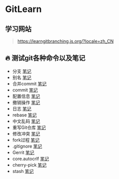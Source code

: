 # GitLearn

## 学习网站

> <https://learngitbranching.js.org/?locale=zh_CN>

## :fire: 测试git各种命令以及笔记

- 分支 [笔记](https://github.com/feiyu7348/GitLearn/blob/main/%E7%AC%94%E8%AE%B0/%E5%88%86%E6%94%AF.md)
- 别名 [笔记](https://github.com/feiyu7348/GitLearn/blob/main/%E7%AC%94%E8%AE%B0/%E4%BF%AE%E6%94%B9%E5%88%AB%E5%90%8D.md)
- 合并commit  [笔记](https://github.com/feiyu7348/GitLearn/blob/main/%E7%AC%94%E8%AE%B0/%E5%90%88%E5%B9%B6commit.md)
- commit [笔记](https://github.com/feiyu7348/GitLearn/blob/main/%E7%AC%94%E8%AE%B0/commit%E8%AF%A6%E8%A7%A3.md)
- 配置信息 [笔记](https://github.com/feiyu7348/GitLearn/blob/main/%E7%AC%94%E8%AE%B0/%E9%85%8D%E7%BD%AE%E4%BF%A1%E6%81%AF.md) 
- 撤销操作 [笔记](https://github.com/feiyu7348/GitLearn/blob/main/%E7%AC%94%E8%AE%B0/%E6%92%A4%E9%94%80%E6%93%8D%E4%BD%9C.md)
- 日志 [笔记](https://github.com/feiyu7348/GitLearn/blob/main/%E7%AC%94%E8%AE%B0/%E6%97%A5%E5%BF%97.md)
- rebase [笔记](https://github.com/feiyu7348/GitLearn/blob/main/%E7%AC%94%E8%AE%B0/rebase%E6%93%8D%E4%BD%9C.md)
- 中文乱码 [笔记](https://github.com/feiyu7348/GitLearn/blob/main/%E7%AC%94%E8%AE%B0/%E4%B8%AD%E6%96%87%E4%B9%B1%E7%A0%81%E9%97%AE%E9%A2%98.md)
- 重写Git仓库 [笔记](https://github.com/feiyu7348/GitLearn/blob/main/%E7%AC%94%E8%AE%B0/%E9%87%8D%E5%86%99Git%E4%BB%93%E5%BA%93.md)
- 修改冲突 [笔记](https://github.com/feiyu7348/GitLearn/blob/main/%E7%AC%94%E8%AE%B0/%E4%BF%AE%E6%94%B9%E5%86%B2%E7%AA%81.md)
- fork过程 [笔记](https://github.com/feiyu7348/GitLearn/blob/main/%E7%AC%94%E8%AE%B0/fork%E8%BF%87%E7%A8%8B.md)
- .gitignore [笔记](https://github.com/feiyu7348/GitLearn/blob/main/%E7%AC%94%E8%AE%B0/gitignore%E6%93%8D%E4%BD%9C.md)
- Gerrit [笔记](https://github.com/feiyu7348/GitLearn/blob/main/%E7%AC%94%E8%AE%B0/Gerrit.md)
- core.autocrlf [笔记](https://github.com/feiyu7348/GitLearn/blob/main/%E7%AC%94%E8%AE%B0/core.autocrlf.md)
- cherry-pick [笔记](https://github.com/feiyu7348/GitLearn/blob/main/%E7%AC%94%E8%AE%B0/cherry-pick.md)
- stash [笔记](https://github.com/feiyu7348/GitLearn/blob/main/%E7%AC%94%E8%AE%B0/%E6%9A%82%E5%AD%98stash.md)
